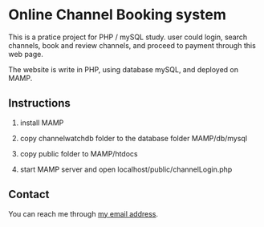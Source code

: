 # Online Channel Booking system 
This is a pratice project for PHP / mySQL study.
user could login, search channels, book and review channels, and proceed to payment through this web page. 

The website is write in PHP, using database mySQL, and deployed on MAMP. 

## Instructions


1. install MAMP

2. copy channelwatchdb folder to the database folder MAMP/db/mysql

3. copy public folder to MAMP/htdocs

4. start MAMP server and open localhost/public/channelLogin.php


## Contact
You can reach me through [my email address](mailto:brightnk@outlook.com). 
